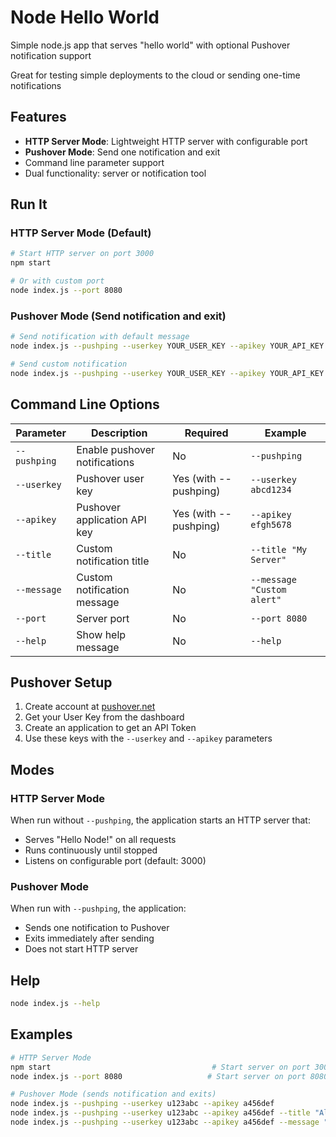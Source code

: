 # Node Hello World

Simple node.js app that serves "hello world" with optional Pushover notification support

Great for testing simple deployments to the cloud or sending one-time notifications

## Features

- **HTTP Server Mode**: Lightweight HTTP server with configurable port
- **Pushover Mode**: Send one notification and exit
- Command line parameter support
- Dual functionality: server or notification tool

## Run It

### HTTP Server Mode (Default)

```bash
# Start HTTP server on port 3000
npm start

# Or with custom port
node index.js --port 8080
```

### Pushover Mode (Send notification and exit)

```bash
# Send notification with default message
node index.js --pushping --userkey YOUR_USER_KEY --apikey YOUR_API_KEY

# Send custom notification
node index.js --pushping --userkey YOUR_USER_KEY --apikey YOUR_API_KEY --title "Alert" --message "Something happened"
```

## Command Line Options

| Parameter | Description | Required | Example |
|-----------|-------------|----------|---------|
| `--pushping` | Enable pushover notifications | No | `--pushping` |
| `--userkey` | Pushover user key | Yes (with --pushping) | `--userkey abcd1234` |
| `--apikey` | Pushover application API key | Yes (with --pushping) | `--apikey efgh5678` |
| `--title` | Custom notification title | No | `--title "My Server"` |
| `--message` | Custom notification message | No | `--message "Custom alert"` |
| `--port` | Server port | No | `--port 8080` |
| `--help` | Show help message | No | `--help` |

## Pushover Setup

1. Create account at [pushover.net](https://pushover.net/)
2. Get your User Key from the dashboard
3. Create an application to get an API Token
4. Use these keys with the `--userkey` and `--apikey` parameters

## Modes

### HTTP Server Mode
When run without `--pushping`, the application starts an HTTP server that:
- Serves "Hello Node!" on all requests
- Runs continuously until stopped
- Listens on configurable port (default: 3000)

### Pushover Mode
When run with `--pushping`, the application:
- Sends one notification to Pushover
- Exits immediately after sending
- Does not start HTTP server

## Help

```bash
node index.js --help
```

## Examples

```bash
# HTTP Server Mode
npm start                                    # Start server on port 3000
node index.js --port 8080                   # Start server on port 8080

# Pushover Mode (sends notification and exits)
node index.js --pushping --userkey u123abc --apikey a456def
node index.js --pushping --userkey u123abc --apikey a456def --title "Alert" --message "Task completed"
node index.js --pushping --userkey u123abc --apikey a456def --message "Deployment finished"
```
